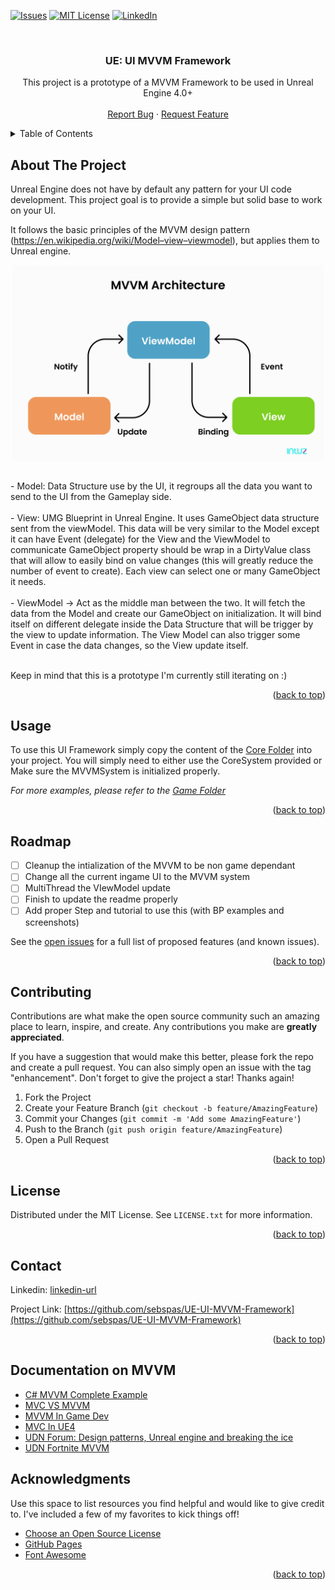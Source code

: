 <a name="readme-top"></a>

<!-- PROJECT SHIELDS -->
<!--[![Contributors][contributors-shield]][contributors-url]
[![Forks][forks-shield]][forks-url]
[![Stargazers][stars-shield]][stars-url]-->
[![Issues][issues-shield]][issues-url]
[![MIT License][license-shield]][license-url]
[![LinkedIn][linkedin-shield]][linkedin-url]

<!-- PROJECT LOGO -->
<br />
<div align="center">
<h3 align="center">UE: UI MVVM Framework</h3>

  <p align="center">
    This project is a prototype of a MVVM Framework to be used in Unreal Engine 4.0+
    <br />
    <br />
    <a href="https://github.com/sebspas/UE-UI-MVVM-Framework/issues">Report Bug</a>
    ·
    <a href="https://github.com/sebspas/UE-UI-MVVM-Framework/issues">Request Feature</a>
  </p>
</div>

<!-- TABLE OF CONTENTS -->
<details>
  <summary>Table of Contents</summary>
  <ol>
    <li>
      <a href="#about-the-project">About The Project</a>
      <ul>
        <li><a href="#built-with">Built With</a></li>
      </ul>
    </li>
    <li>
      <a href="#getting-started">Getting Started</a>
      <ul>
        <li><a href="#prerequisites">Prerequisites</a></li>
        <li><a href="#installation">Installation</a></li>
      </ul>
    </li>
    <li><a href="#usage">Usage</a></li>
    <li><a href="#roadmap">Roadmap</a></li>
    <li><a href="#contributing">Contributing</a></li>
    <li><a href="#license">License</a></li>
    <li><a href="#contact">Contact</a></li>
    <li><a href="#acknowledgments">Acknowledgments</a></li>
  </ol>
</details>



<!-- ABOUT THE PROJECT -->
## About The Project

Unreal Engine does not have by default any pattern for your UI code development. This project goal is to provide a simple but
solid base to work on your UI.

It follows the basic principles of the MVVM design pattern (https://en.wikipedia.org/wiki/Model–view–viewmodel), but applies them to Unreal
engine.
<p align="center">
<img src="MVVM.png" alt="mvvm" width="500" align="center">
</p>
<br />
- Model: Data Structure use by the UI, it regroups all the data you want to send to the UI from the Gameplay side.
  <br /><br />
- View: UMG Blueprint in Unreal Engine. It uses GameObject data structure sent from the viewModel. This data will be very similar to the Model except it can have Event (delegate) for the View and the ViewModel to communicate
GameObject property should be wrap in a DirtyValue class that will allow to easily bind on value changes (this will greatly reduce the number of event to create).
Each view can select one or many GameObject it needs.
  <br /><br />
- ViewModel -> Act as the middle man between the two. It will fetch the data from the Model and create our GameObject on initialization.
It will bind itself on different delegate inside the Data Structure that will be trigger by the view to update information.
The View Model can also trigger some Event in case the data changes, so the View update itself.
<br /><br />

Keep in mind that this is a prototype I'm currently still iterating on :)

<p align="right">(<a href="#readme-top">back to top</a>)</p>

<!-- USAGE EXAMPLES -->
## Usage

To use this UI Framework simply copy the content of the [Core Folder](https://github.com/sebspas/UE-UI-MVVM-Framework/tree/main/Source/HackNSlashProto/Core) into your project.
You will simply need to either use the CoreSystem provided or Make sure the MVVMSystem is initialized properly.

_For more examples, please refer to the [Game Folder](https://github.com/sebspas/UE-UI-MVVM-Framework/tree/main/Source/HackNSlashProto/Game)_

<p align="right">(<a href="#readme-top">back to top</a>)</p>



<!-- ROADMAP -->
## Roadmap

- [ ] Cleanup the intialization of the MVVM to be non game dependant
- [ ] Change all the current ingame UI to the MVVM system
- [ ] MultiThread the VIewModel update
- [ ] Finish to update the readme properly
- [ ] Add proper Step and tutorial to use this (with BP examples and screenshots)

See the [open issues](https://github.com/sebspas/UE-UI-MVVM-Framework/issues) for a full list of proposed features (and known issues).

<p align="right">(<a href="#readme-top">back to top</a>)</p>



<!-- CONTRIBUTING -->
## Contributing

Contributions are what make the open source community such an amazing place to learn, inspire, and create. Any contributions you make are **greatly appreciated**.

If you have a suggestion that would make this better, please fork the repo and create a pull request. You can also simply open an issue with the tag "enhancement".
Don't forget to give the project a star! Thanks again!

1. Fork the Project
2. Create your Feature Branch (`git checkout -b feature/AmazingFeature`)
3. Commit your Changes (`git commit -m 'Add some AmazingFeature'`)
4. Push to the Branch (`git push origin feature/AmazingFeature`)
5. Open a Pull Request

<p align="right">(<a href="#readme-top">back to top</a>)</p>

<!-- LICENSE -->
## License

Distributed under the MIT License. See `LICENSE.txt` for more information.

<p align="right">(<a href="#readme-top">back to top</a>)</p>


<!-- CONTACT -->
## Contact

Linkedin: [linkedin-url]

Project Link: [https://github.com/sebspas/UE-UI-MVVM-Framework](https://github.com/sebspas/UE-UI-MVVM-Framework)

<p align="right">(<a href="#readme-top">back to top</a>)</p>

## Documentation on MVVM
* [C# MVVM Complete Example](https://riptutorial.com/mvvm/example/15507/csharp-mvvm-summary-and-complete-example)
* [MVC VS MVVM](https://fjorgedigital.com/insights/blog/whats-the-difference-between-mvc-and-mvvm/)
* [MVVM In Game Dev](https://www.gamedeveloper.com/design/a-critique-of-mvc-mvvm-as-a-pattern-for-game-development)
* [MVC In UE4](http://www.tylerpwhite.com/blog/2017/3/7/kt3vp5xxp2rfeqtgdjawio8l0cmbtw)
* [UDN Forum: Design patterns, Unreal engine and breaking the ice](https://forums.unrealengine.com/t/design-patterns-unreal-engine-and-breaking-the-ice-n00b/8426)
* [UDN Fortnite MVVM](https://udn.unrealengine.com/s/question/0D52L00004luh2WSAQ/fortnite-front-end-umg)

<!-- ACKNOWLEDGMENTS -->
## Acknowledgments

Use this space to list resources you find helpful and would like to give credit to. I've included a few of my favorites to kick things off!

* [Choose an Open Source License](https://choosealicense.com)
* [GitHub Pages](https://pages.github.com)
* [Font Awesome](https://fontawesome.com)

<p align="right">(<a href="#readme-top">back to top</a>)</p>

<!-- MARKDOWN LINKS & IMAGES -->
<!-- https://www.markdownguide.org/basic-syntax/#reference-style-links -->
[contributors-shield]: https://img.shields.io/github/contributors/othneildrew/Best-README-Template.svg?style=for-the-badge
[contributors-url]: https://github.com/othneildrew/Best-README-Template/graphs/contributors
[forks-shield]: https://img.shields.io/github/forks/othneildrew/Best-README-Template.svg?style=for-the-badge
[forks-url]: https://github.com/othneildrew/Best-README-Template/network/members
[stars-shield]: https://img.shields.io/github/stars/othneildrew/Best-README-Template.svg?style=for-the-badge
[stars-url]: https://github.com/othneildrew/Best-README-Template/stargazers
[issues-shield]: https://img.shields.io/github/issues/othneildrew/Best-README-Template.svg?style=for-the-badge
[issues-url]: https://github.com/othneildrew/Best-README-Template/issues
[license-shield]: https://img.shields.io/github/license/othneildrew/Best-README-Template.svg?style=for-the-badge
[license-url]: https://github.com/othneildrew/Best-README-Template/blob/master/LICENSE.txt
[linkedin-shield]: https://img.shields.io/badge/-LinkedIn-black.svg?style=for-the-badge&logo=linkedin&colorB=555
[linkedin-url]: https://www.linkedin.com/in/sebastien-corfa/




